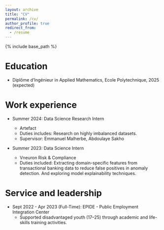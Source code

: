 ```yaml
---
layout: archive
title: "CV"
permalink: /cv/
author_profile: true
redirect_from:
  - /resume
---
```


{% include base_path %}

Education
======
* Diplôme d’Ingénieur in Applied Mathematics, Ecole Polytechnique, 2025 (expected)

Work experience
======
* Summer 2024: Data Science Research Intern 
  * Artefact
  * Duties includes: Research on highly imbalanced datasets.
  * Supervisor: Emmanuel Malherbe, Abdoulaye Sakho

* Summer 2023: Data Science Intern
  * Vneuron Risk \& Compliance
  * Duties included: Extracting domain-specific features from transactional banking data to reduce false positives in anomaly detection. And exploring model explainability techniques.
  
Service and leadership
======
* Sept 2022 - Apr 2023 (Full-Time): EPIDE - Public Employment Integration Center
  * Supported disadvantaged youth (17–25) through academic and life-skills training activities.

